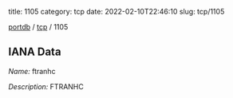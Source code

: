 title: 1105
category: tcp
date: 2022-02-10T22:46:10
slug: tcp/1105

[portdb](/) / [tcp](/category/tcp.html) / 1105


## IANA Data

_Name:_ ftranhc

_Description:_ FTRANHC

